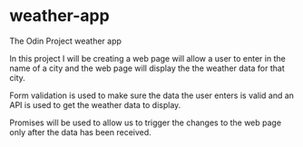 # weather-app
The Odin Project weather app

In this project I will be creating a web page will allow a user to enter in the name of a city and the web page will display the the weather data for that city.

Form validation is used to make sure the data the user enters is valid and an API is used to get the weather data to display.

Promises will be used to allow us to trigger the changes to the web page only after the data has been received.
